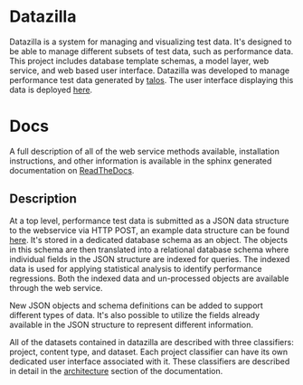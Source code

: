 # Datazilla
Datazilla is a system for managing and visualizing test data.  It's designed to be able to manage different subsets of test data, such as performance data. This project includes database template schemas, a model layer, web service, and web based user interface. Datazilla was developed to manage performance test data generated by [talos](https://wiki.mozilla.org/Buildbot/Talos>).  The user interface displaying this data is deployed [here](https://datazilla.mozilla.org/talos/summary/Mozilla-Inbound/d13052681690?product=Firefox&branch_version=21.0a1>).

# Docs
A full description of all of the web service methods available, installation instructions, and other information is available in the sphinx generated documentation on [ReadTheDocs](http://datazilla.readthedocs.org).

## Description
At a top level, performance test data is submitted as a JSON data structure to the webservice via HTTP POST, an example data structure can be found [here](https://github.com/mozilla/datazilla/blob/master/datazilla/model/sql/template_schema/schema_perftest.json).  It's stored in a dedicated database schema as an object. The objects in this schema are then translated into a relational database schema where individual fields in the JSON structure are indexed for queries.  The indexed data is used for applying statistical analysis to identify performance regressions.  Both the indexed data and un-processed objects are available through the web service.

New JSON objects and schema definitions can be added to support different types of data.  It's also possible to utilize the fields already available in the JSON structure to represent different information.

All of the datasets contained in datazilla are described with three classifiers: project, content type, and dataset.  Each project classifier can have its own dedicated user interface associated with it.  These classifiers are described in detail in the [architecture](https://datazilla.readthedocs.org/en/latest/architecture/) section of the documentation.



